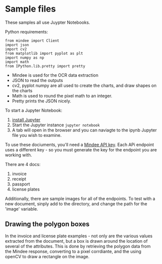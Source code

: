# Sample files

These samples all use Juypter Notebooks.

Python requirements:
```
from mindee import Client
import json
import cv2
from matplotlib import pyplot as plt
import numpy as np
import math
from IPython.lib.pretty import pretty
```

* Mindee is used for the OCR data extraction
* JSON to read the outputs
* cv2, pyplot numpy are all used to create the charts, and draw shapes on the charts
* Math is used to round the pixel math to an integer.
* Pretty prints the JSON nicely.

To start a Jupyter Notebook:

1. [install Jupyter](https://jupyter.org/install)
2. Start the Jupyter instance ```jupyter notebook```
3. A tab will open in the browser and you can naviagte to the ipynb Jupyter file you wish to examine.

To use these dociuments, you'll need a [Mindee API key](platform.mindee.com).  Each APi endpoint uses a different key - so you must generate the key for the endpoint you are working with.


There are 4 docs:

1. invoice
2. receipt
3. passport
4. license plates

Additionally, there are sample images for all of the endpoints. To test with a new document, sinply add to the directory, and change the path for the 'image' variable.

## Drawing the polygon boxes

In the invoice and license plate examples - not only are the various values extracted from the document, but a box is drawn around the location of several of the attributes. This is done by retrieving the polygon data from the Mindee response, converting to a pixel corrdiante, and the using openCV to draw a rectangle on the image.